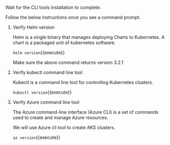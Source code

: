 Wait for the CLI tools installation to complete. 

Follow the below instructions once you see a command prompt.

1. Verify Helm version

    Helm is a single binary that manages deploying Charts to Kubernetes. A chart is a packaged unit of kubernetes software.

    `helm version`{{execute}}

    Make sure the above command returns version 3.2.1

2. Verify kubectl command line tool

    Kubectl is a command line tool for controlling Kubernetes clusters. 

    `kubectl version`{{execute}}

3. Verify Azure command line tool

    The Azure command-line interface (Azure CLI) is a set of commands used to create and manage Azure resources.

    We will use Azure cli tool to create AKS clusters. 

    `az version`{{execute}}
